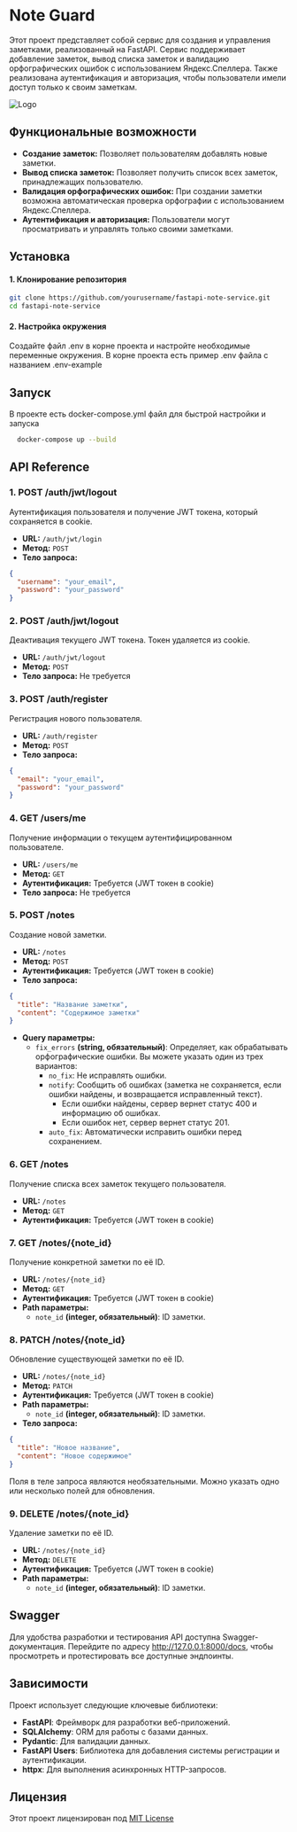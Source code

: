 
# Note Guard

Этот проект представляет собой сервис для создания и управления заметками, реализованный на FastAPI. Сервис поддерживает добавление заметок, вывод списка заметок и валидацию орфографических ошибок с использованием Яндекс.Спеллера. Также реализована аутентификация и авторизация, чтобы пользователи имели доступ только к своим заметкам.


![Logo](https://dev-to-uploads.s3.amazonaws.com/uploads/articles/th5xamgrr6se0x5ro4g6.png)


## Функциональные возможности

- **Создание заметок:** Позволяет пользователям добавлять новые заметки.
- **Вывод списка заметок:** Позволяет получить список всех заметок, принадлежащих пользователю.
- **Валидация орфографических ошибок:** При создании заметки возможна автоматическая проверка орфографии с использованием Яндекс.Спеллера.
- **Аутентификация и авторизация:** Пользователи могут просматривать и управлять только своими заметками.


## Установка

#### 1. Клонирование репозитория

```bash
git clone https://github.com/yourusername/fastapi-note-service.git
cd fastapi-note-service
```
    
#### 2. Настройка окружения

Создайте файл .env в корне проекта и настройте необходимые переменные окружения. В корне проекта есть пример .env файла с названием .env-example


## Запуск

В проекте есть docker-compose.yml файл для быстрой настройки и запуска

```bash
  docker-compose up --build
```
## API Reference

### 1. POST /auth/jwt/logout
Аутентификация пользователя и получение JWT токена, который сохраняется в cookie.

- **URL:** `/auth/jwt/login`
- **Метод:** `POST`
- **Тело запроса:**

```json
{
  "username": "your_email",
  "password": "your_password"
}
```


### 2. POST /auth/jwt/logout
Деактивация текущего JWT токена. Токен удаляется из cookie.

- **URL:** `/auth/jwt/logout`
- **Метод:** `POST`
- **Тело запроса:** Не требуется

### 3. POST /auth/register
Регистрация нового пользователя.

- **URL:** `/auth/register`
- **Метод:** `POST`
- **Тело запроса:**

```json
{
  "email": "your_email",
  "password": "your_password"
}
```

### 4. GET /users/me
Получение информации о текущем аутентифицированном пользователе.

- **URL:** `/users/me`
- **Метод:** `GET`
- **Аутентификация:** Требуется (JWT токен в cookie)
- **Тело запроса:** Не требуется

### 5. POST /notes
Создание новой заметки.

- **URL:** `/notes`
- **Метод:** `POST`
- **Аутентификация:** Требуется (JWT токен в cookie)
- **Тело запроса:**
```json
{
  "title": "Название заметки",
  "content": "Содержимое заметки"
}
```
- **Query параметры:**
  - `fix_errors` **(string, обязательный)**: Определяет, как обрабатывать орфографические ошибки. Вы можете указать один из трех вариантов:
    - `no_fix`: Не исправлять ошибки.
    - `notify`: Сообщить об ошибках (заметка не сохраняется, если ошибки найдены, и возвращается исправленный текст).
      - Если ошибки найдены, сервер вернет статус 400 и информацию об ошибках.
      - Если ошибок нет, сервер вернет статус 201.
    - `auto_fix`: Автоматически исправить ошибки перед сохранением.

### 6. GET /notes
Получение списка всех заметок текущего пользователя.

- **URL:** `/notes`
- **Метод:** `GET`
- **Аутентификация:** Требуется (JWT токен в cookie)

### 7. GET /notes/{note_id}
Получение конкретной заметки по её ID.

- **URL:** `/notes/{note_id}`
- **Метод:** `GET`
- **Аутентификация:** Требуется (JWT токен в cookie)
- **Path параметры:**
  - `note_id` **(integer, обязательный)**: ID заметки.

### 8. PATCH /notes/{note_id}
Обновление существующей заметки по её ID.

- **URL:** `/notes/{note_id}`
- **Метод:** `PATCH`
- **Аутентификация:** Требуется (JWT токен в cookie)
- **Path параметры:**
  - `note_id` **(integer, обязательный)**: ID заметки.
- **Тело запроса:** 
```json
{
  "title": "Новое название",
  "content": "Новое содержимое"
}
```
Поля в теле запроса являются необязательными. Можно указать одно или несколько полей для обновления.

### 9. DELETE /notes/{note_id}
Удаление заметки по её ID.

- **URL:** `/notes/{note_id}`
- **Метод:** `DELETE`
- **Аутентификация:** Требуется (JWT токен в cookie)
- **Path параметры:**
  - `note_id` **(integer, обязательный)**: ID заметки.
## Swagger

Для удобства разработки и тестирования API доступна Swagger-документация. Перейдите по адресу http://127.0.0.1:8000/docs, чтобы просмотреть и протестировать все доступные эндпоинты.
## Зависимости

Проект использует следующие ключевые библиотеки:

- **FastAPI**: Фреймворк для разработки веб-приложений.
- **SQLAlchemy**: ORM для работы с базами данных.
- **Pydantic**: Для валидации данных.
- **FastAPI Users**: Библиотека для добавления системы регистрации и аутентификации.
- **httpx**: Для выполнения асинхронных HTTP-запросов.

## Лицензия

Этот проект лицензирован под [MIT License](https://choosealicense.com/licenses/mit/)

